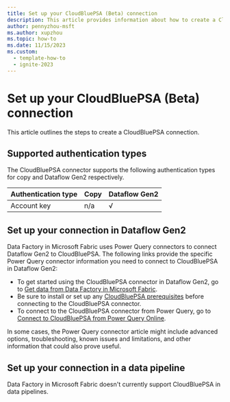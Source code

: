 ```yaml
---
title: Set up your CloudBluePSA (Beta) connection
description: This article provides information about how to create a CloudBluePSA connection in Microsoft Fabric.
author: pennyzhou-msft
ms.author: xupzhou
ms.topic: how-to
ms.date: 11/15/2023
ms.custom:
  - template-how-to
  - ignite-2023
---
```


# Set up your CloudBluePSA (Beta) connection

This article outlines the steps to create a CloudBluePSA connection.

## Supported authentication types

The CloudBluePSA connector supports the following authentication types for copy and Dataflow Gen2 respectively.  

|Authentication type |Copy |Dataflow Gen2 |
|:---|:---|:---|
|Account key| n/a | √ |

## Set up your connection in Dataflow Gen2

Data Factory in Microsoft Fabric uses Power Query connectors to connect Dataflow Gen2 to CloudBluePSA. The following links provide the specific Power Query connector information you need to connect to CloudBluePSA in Dataflow Gen2:

- To get started using the CloudBluePSA connector in Dataflow Gen2, go to [Get data from Data Factory in Microsoft Fabric](/power-query/where-to-get-data#get-data-from-data-factory-in-microsoft-fabric-preview).
- Be sure to install or set up any [CloudBluePSA prerequisites](/power-query/connectors/cloudbluepsa#prerequisites) before connecting to the CloudBluePSA connector.
- To connect to the CloudBluePSA connector from Power Query, go to [Connect to CloudBluePSA from Power Query Online](/power-query/connectors/cloudbluepsa#connect-to-cloudbluepsa-from-powerquery-online).

In some cases, the Power Query connector article might include advanced options, troubleshooting, known issues and limitations, and other information that could also prove useful.

## Set up your connection in a data pipeline

Data Factory in Microsoft Fabric doesn't currently support CloudBluePSA in data pipelines.
